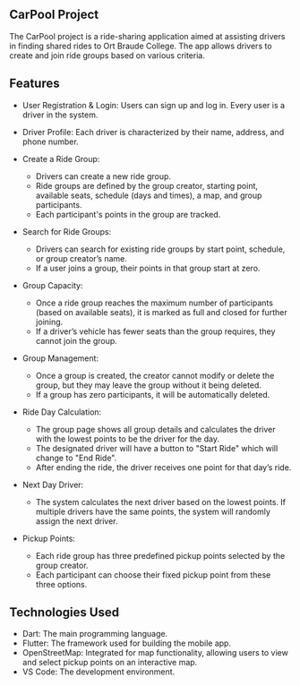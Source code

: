 
## CarPool Project

The CarPool project is a ride-sharing application aimed at assisting drivers in finding shared rides to Ort Braude College. The app allows drivers to create and join ride groups based on various criteria.


## Features

- User Registration & Login: Users can sign up and log in. Every user is a driver in the system.


- Driver Profile: Each driver is characterized by their name, address, and phone number.


- Create a Ride Group:
    
    - Drivers can create a new ride group.
    - Ride groups are defined by the group creator, starting point, available seats, schedule (days and times), a map, and group participants.
    - Each participant's points in the group are tracked.
- Search for Ride Groups:
    - Drivers can search for existing ride groups by start point, schedule, or group creator’s name.
   - If a user joins a group, their points in that group start at zero.

- Group Capacity:  
    - Once a ride group reaches the maximum number of participants (based on available seats), it is marked as full and closed for further joining.
    - If a driver’s vehicle has fewer seats than the group requires, they cannot join the group.
- Group Management:
    - Once a group is created, the creator cannot modify or delete the group, but they may leave the group without it being deleted.
    - If a group has zero participants, it will be automatically deleted.
- Ride Day Calculation:
    - The group page shows all group details and calculates the driver with the lowest points to be the driver for the day.
    - The designated driver will have a button to "Start Ride" which will change to "End Ride".
    - After ending the ride, the driver receives one point for that day’s ride.
- Next Day Driver:
    - The system calculates the next driver based on the lowest points. If multiple drivers have the same points, the system will randomly assign the next driver.
- Pickup Points:
    - Each ride group has three predefined pickup points selected by the group creator.
    - Each participant can choose their fixed pickup point from these three options.









## Technologies Used
- Dart: The main programming language.
- Flutter: The framework used for building the mobile app.
- OpenStreetMap: Integrated for map functionality, allowing users to view and select pickup points on an interactive map.
- VS Code: The development environment.
